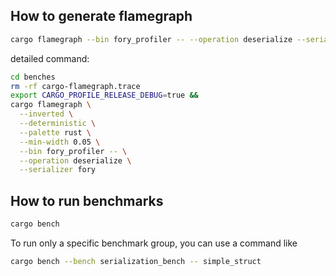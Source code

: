## How to generate flamegraph

```bash
cargo flamegraph --bin fory_profiler -- --operation deserialize --serializer fory -t e-commerce-data
```

detailed command:

```bash
cd benches
rm -rf cargo-flamegraph.trace
export CARGO_PROFILE_RELEASE_DEBUG=true &&
cargo flamegraph \
  --inverted \
  --deterministic \
  --palette rust \
  --min-width 0.05 \
  --bin fory_profiler -- \
  --operation deserialize \
  --serializer fory
```

## How to run benchmarks

```bash
cargo bench
```

To run only a specific benchmark group, you can use a command like

```bash
cargo bench --bench serialization_bench -- simple_struct
```
